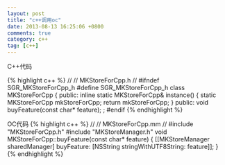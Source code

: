 ```yaml
---
layout: post
title: "c++调用oc"
date: 2013-08-13 16:25:06 +0800
comments: true
category: c++
tag: [c++]
---
```


C++代码


 {% highlight c++ %}
 //
 // MKStoreForCpp.h
 //
#ifndef SGR_MKStoreForCpp_h
 #define SGR_MKStoreForCpp_h
class MKStoreForCpp {
public:
 inline static MKStoreForCpp& instance()
 {
 static MKStoreForCpp mkStoreForCpp;
 return mkStoreForCpp;
 }
 public:
 void buyFeature(const char* feature);
;
#endif
{% endhighlight %}

OC代码
 {% highlight c++  %}
 //
 // MKStoreForCpp.mm
 //
#include "MKStoreForCpp.h"
 #include "MKStoreManager.h"
void MKStoreForCpp::buyFeature(const char* feature)
 {
 [[MKStoreManager sharedManager] buyFeature: [NSString stringWithUTF8String: feature]];
 }
 {% endhighlight %}

 